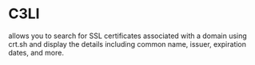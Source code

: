 # C3LI
allows you to search for SSL certificates associated with a domain using crt.sh and display the details including common name, issuer, expiration dates, and more.

